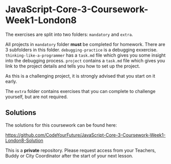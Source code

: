# JavaScript-Core-3-Coursework-Week1-London8

The exercises are split into two folders: `mandatory` and `extra`.

All projects in `mandatory` folder **must** be completed for homework. There are 3 subfolders in this folder. `debugging-practice` is a debugging exxercise. `thinking-like-a-programmer` has a `task.md` file which gives you some insight into the debugging process. `project` contains a `task.md` file which gives you link to the project details and tells you how to set up the project.

As this is a challenging project, it is strongly advised that you start on it early.

The `extra` folder contains exercises that you can complete to challenge yourself, but are not required.

## Solutions

The solutions for this coursework can be found here:

https://github.com/CodeYourFuture/JavaScript-Core-3-Coursework-Week1-London8-Solution

This is a **private** repository. Please request access from your Teachers, Buddy or City Coordinator after the start of your next lesson.
